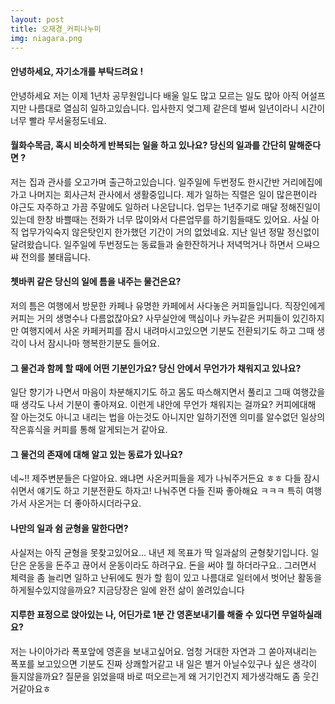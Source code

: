 ```yaml
---
layout: post
title: 오재경_커피나누미
img: niagara.png
---
```



#### 안녕하세요, 자기소개를 부탁드려요 !

안녕하세요 저는 이제 1년차 공무원입니다
배울 일도 많고 모르는 일도 많아 아직 어설프지만 나름대로 열심히 일하고있습니다. 입사한지 엊그제 같은데 벌써 일년이라니 시간이 너무 빨라 무서울정도네요.


#### 월화수목금, 혹시 비슷하게 반복되는 일을 하고 있나요? 당신의 일과를 간단히 말해준다면 ?

저는 집과 관사를 오고가며 출근하고있습니다. 일주일에 두번정도 한시간반 거리에집에가고 나머지는 회사근처 관사에서 생활중입니다. 제가 일하는 직렬은 일이 많은편이라 야근도 자주하고 가끔 주말에도 일하러 나온답니다. 업무는 1년주기로 매달 정해진일이있는데 한창 바쁠때는 전화가 너무 많이와서 다른업무를 하기힘들때도 있어요. 사실 아직 업무가익숙지 않은탓인지 한가했던 기간이 거의 없었네요. 지난 일년 정말 정신없이 달려왔습니다.
일주일에 두번정도는 동료들과 술한잔하거나 저녁먹거나 하면서 으쌰으쌰 전의를 불태웁니다.


#### 쳇바퀴 같은 당신의 일에 틈을 내주는 물건은요?

저의 틈은 여행에서 방문한 카페나 유명한 카페에서 사다놓은 커피들입니다. 직장인에게 커피는 거의 생명수나 다름없잖아요? 사무실안에 맥심이나 카누같은 커피들이 있긴하지만 여행지에서 사온 카페커피를 잠시 내려마시고있으면 기분도 전환되기도 하고 그때 생각이 나서 잠시나마 행복한기분도 들어요.


#### 그 물건과 함께 할 때에 어떤 기분인가요? 당신 안에서 무언가가 채워지고 있나요?

일단 향기가 나면서 마음이 차분해지기도 하고 몸도 따스해지면서 풀리고 그때 여행갔을때 생각도 나서 기분이 좋아져요. 이런게 내안에 무언가 채워지는 걸까요? 커피에대해 잘 아는것도 아니고 내리는 법을 아는것도 아니지만 일하기전엔 의미를 알수없던 일상의작은휴식을 커피를 통해 알게되는거 같아요.

#### 그 물건의 존재에 대해 알고 있는 동료가 있나요?

네~!! 제주변분들은 다알아요. 왜냐면 사온커피들을 제가 나눠주거든요 ㅎㅎ 다들 잠시쉬면서 얘기도 하고 기분전환도 하자고! 나눠주면 다들 진짜 좋아해요 ㅋㅋㅋ 특히 여행가서 사온거는 더 좋아하시더라구요.

#### 나만의 일과 쉼 균형을 말한다면?


사실저는 아직 균형을 못찾고있어요... 내년 제 목표가 딱 일과삶의 균형찾기입니다. 일단은 운동을 돈주고 끊어서 운동이라도 하려구요. 돈을 써야 뭘 하더라구요.. 그러면서 체력을 좀 늘리면 일하고 난뒤에도 뭔가 할 힘이 있고 나름대로 일터에서 벗어난 활동을 하게될수있지않을까요? 지금당장은 일에 완전 삶이 쏠려있습니다

#### 지루한 표정으로 앉아있는 나, 어딘가로 1분 간 영혼보내기를 해줄 수 있다면 무얼하실래요?

저는 나이아가라 폭포앞에 영혼을 보내고싶어요. 엄청 거대한 자연과 그 쏟아져내리는 폭포를 보고있으면 기분도 진짜 상쾌할거같고 내 일은 별거 아닐수있구나 싶은 생각이 들지않을까요? 질문을 읽었을때 바로 떠오르는게 왜 거기인건지 제가생각해도 좀 웃긴거같아요ㅎ
